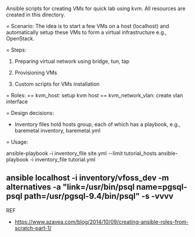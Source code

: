 Ansible scripts for creating VMs for quick lab using kvm. All resources are created in this 
directory.

= Scenario: 
The idea is to start a few VMs on a host (localhost) and automatically setup these VMs to form a virtual infrastructure
e.g., OpenStack.

= Steps:
1. Preparing virtual network using bridge, tun, tap

2. Provisioning VMs

3. Custom scripts for VMs installation

= Roles:
== kvm_host: setup kvm host
== kvm_network_vlan: create vlan interface

= Design decisions:
* Inventory files hold hosts group, each of which has a playbook, e.g., baremetal inventory, baremetal.yml

= Usage:

ansible-playbook -i inventory_file site.yml --limit tutorial_hosts
ansible-playbook -i inventory_file  tutorial.yml

ansible localhost -i inventory/vfoss_dev -m alternatives -a "link=/usr/bin/psql name=pgsql-psql path=/usr/pgsql-9.4/bin/psql" -s -vvvv
----------
REF

  * https://www.azavea.com/blog/2014/10/09/creating-ansible-roles-from-scratch-part-1/
